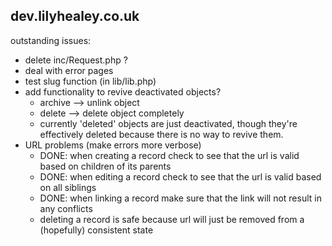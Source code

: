 dev.lilyhealey.co.uk
----------------

outstanding issues: 
+ delete inc/Request.php ? 
+ deal with error pages
+ test slug function (in lib/lib.php)
+ add functionality to revive deactivated objects?
  - archive --> unlink object
  - delete --> delete object completely
  - currently 'deleted' objects are just deactivated, 
  	though they're effectively deleted because there is no way to revive them.
+ URL problems (make errors more verbose)  
  - DONE: when creating a record
  	check to see that the url is valid based on children of its parents
  - DONE: when editing a record
  	check to see that the url is valid based on all siblings
  - DONE: when linking a record
  	make sure that the link will not result in any conflicts
  - deleting a record is safe
  	because url will just be removed from a (hopefully) consistent state